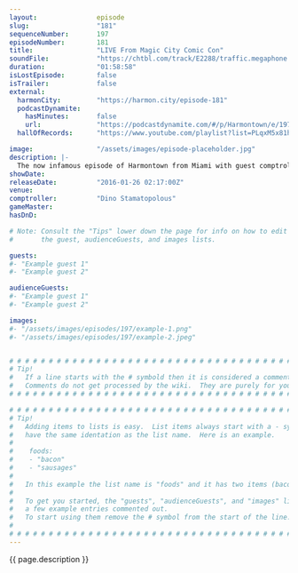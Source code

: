 ```yaml
---
layout:               episode
slug:                 "181"
sequenceNumber:       197
episodeNumber:        181
title:                "LIVE From Magic City Comic Con"
soundFile:            "https://chtbl.com/track/E2288/traffic.megaphone.fm/STA4930919055.mp3?updated=1560553950"
duration:             "01:58:58"
isLostEpisode:        false
isTrailer:            false
external:
  harmonCity:         "https://harmon.city/episode-181"
  podcastDynamite:
    hasMinutes:       false
    url:              "https://podcastdynamite.com/#/p/Harmontown/e/197/181"
  hallOfRecords:      "https://www.youtube.com/playlist?list=PLqxM5x81hNOZrh3_lC49_EkdEFO4-1iFo"

image:                "/assets/images/episode-placeholder.jpg"
description: |-
  The now infamous episode of Harmontown from Miami with guest comptroller Dino Stamatopoulos takes a turn when some uncool violence goes down.
showDate:             
releaseDate:          "2016-01-26 02:17:00Z"
venue:                
comptroller:          "Dino Stamatopolous"
gameMaster:           
hasDnD:               

# Note: Consult the "Tips" lower down the page for info on how to edit
#       the guest, audienceGuests, and images lists.

guests:
#- "Example guest 1"
#- "Example guest 2"

audienceGuests:
#- "Example guest 1"
#- "Example guest 2"

images:
#- "/assets/images/episodes/197/example-1.png"
#- "/assets/images/episodes/197/example-2.jpeg"


# # # # # # # # # # # # # # # # # # # # # # # # # # # # # # # # # # # # # # # # # # # # #
# Tip!
#   If a line starts with the # symbold then it is considered a comment.
#   Comments do not get processed by the wiki.  They are purely for your information.
# # # # # # # # # # # # # # # # # # # # # # # # # # # # # # # # # # # # # # # # # # # # #

# # # # # # # # # # # # # # # # # # # # # # # # # # # # # # # # # # # # # # # # # # # # #
# Tip!
#   Adding items to lists is easy.  List items always start with a - symbol and have
#   have the same identation as the list name.  Here is an example.
#
#    foods:
#    - "bacon"
#    - "sausages"
#
#   In this example the list name is "foods" and it has two items (bacon, and sausages).
#
#   To get you started, the "guests", "audienceGuests", and "images" lists below have
#   a few example entries commented out.
#   To start using them remove the # symbol from the start of the line.
#
# # # # # # # # # # # # # # # # # # # # # # # # # # # # # # # # # # # # # # # # # # # # #
---
```


<!-- The episode description will be rendered here -->
{{ page.description }}

<!-- Add your content BELOW here -->
<!-- vvvvvvvvvvvvvvvvvvvvvvvvvvv -->




<!-- ^^^^^^^^^^^^^^^^^^^^^^^^^^^ -->
<!-- Add your content ABOVE here -->

<!-- The episode gallery will be rendered here -->